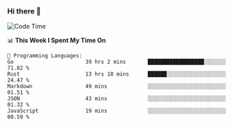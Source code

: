 ### Hi there 👋

<!--
**CrazyCollin/crazycollin** is a ✨ _special_ ✨ repository because its `README.md` (this file) appears on your GitHub profile.

Here are some ideas to get you started:

- 🔭 I’m currently working on ...
- 🌱 I’m currently learning ...
- 👯 I’m looking to collaborate on ...
- 🤔 I’m looking for help with ...
- 💬 Ask me about ...
- 📫 How to reach me: ...
- 😄 Pronouns: ...
- ⚡ Fun fact: ...
-->

<!--START_SECTION:waka-->
![Code Time](http://img.shields.io/badge/Code%20Time-992%20hrs%208%20mins-blue)

📊 **This Week I Spent My Time On** 

```text
💬 Programming Languages: 
Go                       39 hrs 2 mins       ██████████████████░░░░░░░   71.82 % 
Rust                     13 hrs 18 mins      ██████░░░░░░░░░░░░░░░░░░░   24.47 % 
Markdown                 49 mins             ░░░░░░░░░░░░░░░░░░░░░░░░░   01.51 % 
JSON                     43 mins             ░░░░░░░░░░░░░░░░░░░░░░░░░   01.32 % 
JavaScript               19 mins             ░░░░░░░░░░░░░░░░░░░░░░░░░   00.59 % 
```


<!--END_SECTION:waka-->
